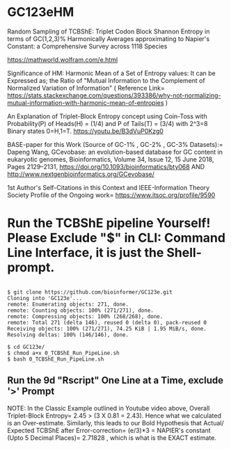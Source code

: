 # GC123eHM
Random Sampling of TCBShE: Triplet Codon Block Shannon Entropy in terms of GC(1,2,3)% Harmonically Averages approximating to Napier's Constant: a Comprehensive Survey across 1118 Species

https://mathworld.wolfram.com/e.html

Significance of HM: Harmonic Mean of a Set of Entropy values: It can be Expressed as; the Ratio of "Mutual Information to the Complement of Normalized Variation of Information" ( Reference Link= https://stats.stackexchange.com/questions/393386/why-not-normalizing-mutual-information-with-harmonic-mean-of-entropies )

An Explanation of Triplet-Block Entropy concept using Coin-Toss with Probability(P) of Heads(H) = (1/4) and P of Tails(T) = (3/4) with 2^3=8 Binary states 0=H,1=T.
https://youtu.be/B3dVuP0Kzg0

BASE-paper for this Work (Source of GC-1% , GC-2% , GC-3% Datasets):= Dapeng Wang, GCevobase: an evolution-based database for GC content in eukaryotic genomes, Bioinformatics, Volume 34, Issue 12, 15 June 2018, Pages 2129–2131, https://doi.org/10.1093/bioinformatics/bty068 AND 
http://www.nextgenbioinformatics.org/GCevobase/

1st Author's Self-Citations in this Context and IEEE-Information Theory Society Profile of the Ongoing work= https://www.itsoc.org/profile/9590

# Run the TCBShE pipeline Yourself! Please Exclude "$" in CLI: Command Line Interface, it is just the Shell-prompt.
```

$ git clone https://github.com/bioinformer/GC123e.git
Cloning into 'GC123e'...
remote: Enumerating objects: 271, done.
remote: Counting objects: 100% (271/271), done.
remote: Compressing objects: 100% (268/268), done.
remote: Total 271 (delta 146), reused 0 (delta 0), pack-reused 0
Receiving objects: 100% (271/271), 74.25 KiB | 1.95 MiB/s, done.
Resolving deltas: 100% (146/146), done.

$ cd GC123e/
$ chmod a+x 0_TCBShE_Run_PipeLine.sh 
$ bash 0_TCBShE_Run_PipeLine.sh 
```

## Run the 9d "Rscript" One Line at a Time, exclude '>' Prompt
NOTE: In the Classic Example outlined in Youtube video above, Overall Triplet-Block Entropy= 2.45 > (3 X 0.81 = 2.43). Hence what we calculated is an Over-estimate.
Similarly, this leads to our Bold Hypothesis that Actual/ Expected TCBShE after Error-correction= 
(e/3)*3 = NAPIER's constant (Upto 5 Decimal Places)= 2.71828 , which is what is the EXACT estimate.
